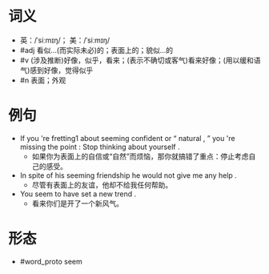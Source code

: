 # 词义
- 英：/ˈsiːmɪŋ/； 美：/ˈsiːmɪŋ/
- #adj 看似…(而实际未必)的；表面上的；貌似…的
- #v (涉及推断)好像，似乎，看来；(表示不确切或客气)看来好像；(用以缓和语气)感到好像，觉得似乎
- #n 表面；外观
# 例句
- If you 're fretting1 about seeming confident or “ natural , ” you 're missing the point : Stop thinking about yourself .
	- 如果你为表面上的自信或“自然”而烦恼，那你就搞错了重点：停止考虑自己的感受。
- In spite of his seeming friendship he would not give me any help .
	- 尽管有表面上的友谊，他却不给我任何帮助。
- You seem to have set a new trend .
	- 看来你们是开了一个新风气。
# 形态
- #word_proto seem
